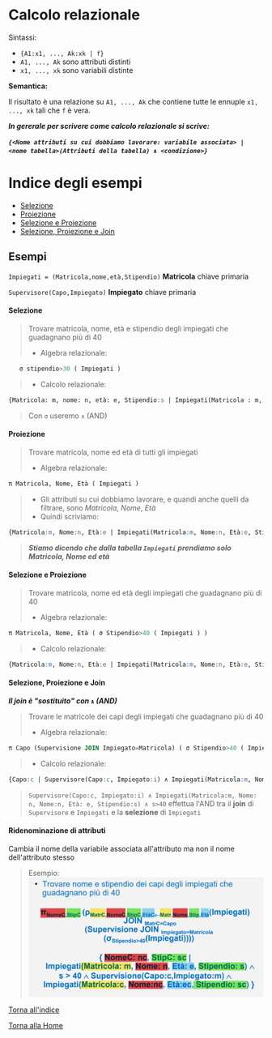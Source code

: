 # Calcolo relazionale

Sintassi:

* `{A1:x1, ..., Ak:xk | f}`
* `A1, ..., Ak` sono attributi distinti
* `x1, ..., xk` sono variabili distinte

**Semantica:**

Il risultato è una relazione su `A1, ..., Ak` che contiene tutte le ennuple `x1, ..., xk` tali che `f` è vera.



***In gererale per scrivere come calcolo relazionale si scrive:***

***`{<Nome attributi su cui dobbiamo lavorare: variabile associata> | <nome tabella>(Attributi della tabella) ∧ <condizione>}`***

# Indice degli esempi
* [Selezione](#selezione)
* [Proiezione](#proiezione)
* [Selezione e Proiezione](#selezione-e-proiezione)
* [Selezione, Proiezione e Join](#selezione-proiezione-e-join)

## Esempi
`Impiegati = (Matricola,nome,età,Stipendio)` **Matricola** chiave primaria

`Supervisore(Capo,Impiegato)` **Impiegato** chiave primaria



#### Selezione
>Trovare matricola, nome, età e stipendio degli impiegati che guadagnano più di 40
>
>* Algebra relazionale:
 ```sql
    σ stipendio>30 ( Impiegati )
```
>
>* Calcolo relazionale:
```sql
{Matricola: m, nome: n, età: e, Stipendio:s | Impiegati(Matricola : m, Nome: n, Età: e, Stipendio: s) ∧ s>40}
```
> 
> Con `σ` useremo `∧` (AND)

#### Proiezione
> Trovare matricola, nome ed età di tutti gli impiegati
>
>* Algebra relazionale:
```sql
π Matricola, Nome, Età ( Impiegati )
```
> * Gli attributi su cui dobbiamo lavorare, e quandi anche quelli da filtrare, sono *Matricola*, *Nome*, *Età*
> * Quindi scriviamo: 
```sql
{Matricola:m, Nome:n, Età:e | Impiegati(Matricola:m, Nome:n, Età:e, Stipendio:s)}
```
> 
>***Stiamo dicendo che dalla tabella `Impiegati` prendiamo solo Matricola, Nome ed età***


#### Selezione e Proiezione
> Trovare matricola, nome ed età degli impiegati che guadagnano più di 40
> * Algebra relazionale:
```sql
π Matricola, Nome, Età ( σ Stipendio>40 ( Impiegati ) )
```
> * Calcolo relazionale:
```sql
{Matricola:m, Nome:n, Età:e | Impiegati(Matricola:m, Nome:n, Età:e, Stipendio:s) ∧ s>40}
```


#### Selezione, Proiezione e Join
***Il join è "sostituito" con `∧` (AND)***
>  Trovare le matricole dei capi degli impiegati che guadagnano più di 40
> * Algebra relazionale:
```sql
π Capo (Supervisione JOIN Impiegato=Matricola) ( σ Stipendio>40 ( Impiegati ) )
```
> * Calcolo relazionale:
```sql
{Capo:c | Supervisore(Capo:c, Impiegato:i) ∧ Impiegati(Matricola:m, Nome: n, Nome:n, Età: e, Stipendio:s) ∧ s>40}
```
> `Supervisore(Capo:c, Impiegato:i) ∧ Impiegati(Matricola:m, Nome: n, Nome:n, Età: e, Stipendio:s) ∧ s>40` effettua l'AND tra il **join** di `Supervisore` e `Impiegati` e la **selezione** di `Impiegati`

#### Ridenominazione di attributi
Cambia il nome della variabile associata all'attributo ma non il nome dell'attributo stesso
>Esempio:
> ![](/img/calcolo_rel_ridenominazione.png)




[Torna all'indice](#indice)

[Torna alla Home](/README.md)
